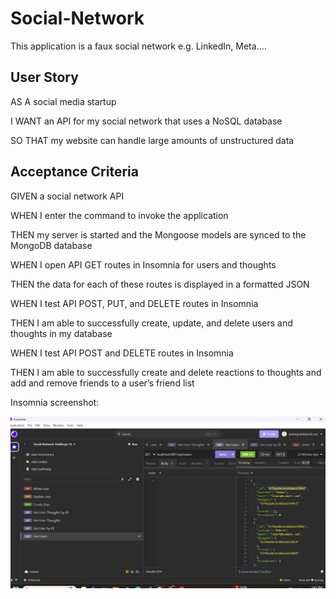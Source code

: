 # Social-Network
This application is a faux social network e.g. LinkedIn, Meta....

## User Story


AS A social media startup

I WANT an API for my social network that uses a NoSQL database

SO THAT my website can handle large amounts of unstructured data


## Acceptance Criteria


GIVEN a social network API

WHEN I enter the command to invoke the application

THEN my server is started and the Mongoose models are synced to the MongoDB database

WHEN I open API GET routes in Insomnia for users and thoughts

THEN the data for each of these routes is displayed in a formatted JSON

WHEN I test API POST, PUT, and DELETE routes in Insomnia

THEN I am able to successfully create, update, and delete users and thoughts in my database

WHEN I test API POST and DELETE routes in Insomnia

THEN I am able to successfully create and delete reactions to thoughts and add and remove friends to a user’s friend list

Insomnia screenshot:

![Insomnia screenshot](Insomnia.png)